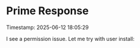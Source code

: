 # Prime Response
Timestamp: 2025-06-12 18:05:29

I see a permission issue. Let me try with user install:
```{.script execute="pip install --user requests"}
```